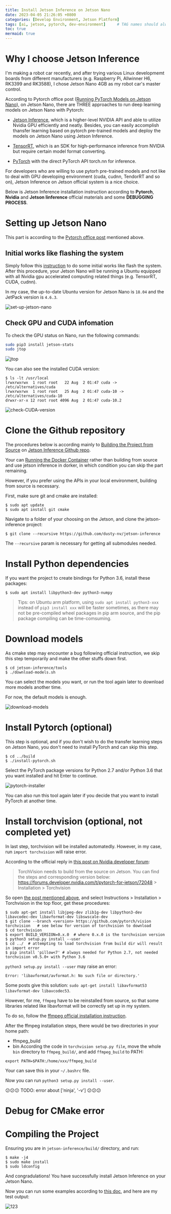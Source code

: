 ```yaml
---
title: Install Jetson Inference on Jetson Nano
date: 2023-04-05 21:26:05 +0800
categories: [Develop Environment, Jetson Platform]
tags: [ai, jetson, pytorch, dev-environment]     # TAG names should always be lowercase
toc: true
mermaid: true
---
```


# Why I choose Jetson Inference

I'm making a robot car recently, and after trying various Linux developmemt boards from different manufacturers (e.g. Raspberry Pi, Allwinner H6, RK3399 and RK3588), I chose Jetson Nano 4GB as my robot car's master control. 

According to Pytorch office post ([Running PyTorch Models on Jetson Nano](https://pytorch.org/blog/running-pytorch-models-on-jetson-nano/)), on Jetson Nano, there are THREE approaches to run deep learning models on Jetson Nano with Pytorch:

* [Jetson Inference](https://github.com/dusty-nv/jetson-inference), which is a higher-level NVIDIA API and able to utilize Nvidia GPU efficiently and neatly. Besides, you can easily accomplish thansfer learning based on pytorch pre-trained models and deploy the models on Jetson Nano using Jetson Inference.

* [TensorRT](https://docs.nvidia.com/deeplearning/tensorrt/), which is an SDK for high-performance inference from NVIDIA but require certain model format converting.

* [PyTorch](https://forums.developer.nvidia.com/t/pytorch-for-jetson/72048) with the direct PyTorch API torch.nn for inference.

For developers who are willing to use pytorh pre-trained models and not like to deal with GPU developing environment (cuda, cudnn, TendorRT and so on), Jetson Inference on Jetson official system is a nice choice.

Below is Jetson Inference installation instruction according to **Pytorch**, **Nvidia** and **Jetson Iinference** official materials and some **DEBUGGING PROCESS**.

# Setting up Jetson Nano

This part is according to the [Pytorch office post](https://pytorch.org/blog/running-pytorch-models-on-jetson-nano/) mentioned above.

## Initial works like flashing the system

Simply follow this [instruction](https://developer.nvidia.com/embedded/learn/get-started-jetson-nano-devkit) to do some initial works like flash the system. After this procedure, your Jetson Nano will be running a Ubuntu equipped with all Nvidia gpu accelerated computing related things (e.g. TensorRT, CUDA, cudnn).

In my case, the up-to-date Ubuntu version for Jetson Nano is `18.04` and the JetPack version is `4.6.3`.

![set-up-jetson-nano](/assets/img/for_posts/2023-04-05/set-up-jetson-nano.png)

## Check GPU and CUDA infomation

To check the GPU status on Nano, run the following commands:

```bash
sudo pip3 install jetson-stats
sudo jtop
```
![jtop](/assets/img/for_posts/2023-04-05/jtop.png)

You can also see the installed CUDA version:

```
$ ls -lt /usr/local
lrwxrwxrwx  1 root root   22 Aug  2 01:47 cuda -> /etc/alternatives/cuda
lrwxrwxrwx  1 root root   25 Aug  2 01:47 cuda-10 -> /etc/alternatives/cuda-10
drwxr-xr-x 12 root root 4096 Aug  2 01:47 cuda-10.2
```

![check-CUDA-version](/assets/img/for_posts/2023-04-05/check-CUDA-version.png)


# Clone the Github repository

The procedures below is according mainly to [Building the Project from Source](https://github.com/dusty-nv/jetson-inference/blob/master/docs/building-repo-2.md) on [Jetson Inference Github repo](https://github.com/dusty-nv/jetson-inference).

Your can [Running the Docker Container](https://github.com/dusty-nv/jetson-inference/blob/master/docs/aux-docker.md) rather than building from source and use jetson inference in dorker, in which condition you can skip the part remaining. 

However, if you prefer using the APIs in your local environment, building from source is necessary.

First, make sure git and cmake are installed:

```
$ sudo apt update
$ sudo apt install git cmake
```

Navigate to a folder of your choosing on the Jetson, and clone the jetson-inference project:

```
$ git clone --recursive https://github.com/dusty-nv/jetson-inference
```

The `--recursive` param is necessary for getting all submodules needed.

# Install Python dependencies

If you want the project to create bindings for Python 3.6, install these packages:

```
$ sudo apt install libpython3-dev python3-numpy
```

> Tips: on Ubuntu arm platform, using `sudo apt install python3-xxx` instead of `pip3 install xxx` will be faster sometimes, as there may not be pre-compiled wheel packages in pip arm source, and the pip package compiling can be time-comsuming.

# Download models

As cmake step may encounter a bug following official instruction, we skip this step temporarily and make the other stuffs down first.


```
$ cd jetson-inference/tools
$ ./download-models.sh
```

You can select the models you want, or run the tool again later to download more models another time.

For now, the default models is enough.

![download-models](/assets/img/for_posts/2023-04-05/download-models.jpg)


# Install Pytorch (optional)

This step is optional, and if you don't wish to do the transfer learning steps on Jetson Nano, you don't need to install PyTorch and can skip this step.

```
$ cd ../build
$ ./install-pytorch.sh
```

Select the PyTorch package versions for Python 2.7 and/or Python 3.6 that you want installed and hit Enter to continue.

![pytorch-installer](/assets/img/for_posts/2023-04-05/pytorch-installer.jpg)

You can also run this tool again later if you decide that you want to install PyTorch at another time.

# Install torchvision (optional, not completed yet)

In last step, torchvision will be installed automatedly. However, in my case, run `import torchvision` will raise error.

According to the official reply in [this post on Nvidia developer forum](https://forums.developer.nvidia.com/t/installing-torchvision/245286):

> TorchVision needs to build from the source on Jetson. You can find the steps and corresponding version below: https://forums.developer.nvidia.com/t/pytorch-for-jetson/72048 > Installation > Torchvision

So open [the post mentioned above](https://forums.developer.nvidia.com/t/pytorch-for-jetson/72048), and select Instructions > Installation > Torchvision in the top floor, get these procedures:

```
$ sudo apt-get install libjpeg-dev zlib1g-dev libpython3-dev libavcodec-dev libavformat-dev libswscale-dev
$ git clone --branch <version> https://github.com/pytorch/vision torchvision   # see below for version of torchvision to download
$ cd torchvision
$ export BUILD_VERSION=0.x.0  # where 0.x.0 is the torchvision version  
$ python3 setup.py install --user
$ cd ../  # attempting to load torchvision from build dir will result in import error
$ pip install 'pillow<7' # always needed for Python 2.7, not needed torchvision v0.5.0+ with Python 3.6
```

`python3 setup.py install --user` may raise an error:

```
Error: 'libavformat/avformat.h: No such file or directory.'
```

Some posts give this solution: `sudo apt-get install libavformat53 libavformat-dev libavcodec53`.

However, for me, `ffmpeg` have to be reinstalled from source, so that some libraries related like libavformat will be correctly set up in my system.

To do so, follow the [ffmpeg official installation instruction](https://trac.ffmpeg.org/wiki/CompilationGuide/Ubuntu).

After the ffmpeg installation steps, there would be two directories in your home path:
* ffmpeg_build
* bin
According the code in `torchvision setup.py file`, move the whole `bin` directory to `ffmpeg_build/`, and add `ffmpeg_build` to PATH:
```
export PATH=$PATH:/home/xxx/ffmpeg_build
```
Your can save this in your `~/.bashrc` file.

Now you can run `python3 setup.py install --user`.

:confused::confused::confused: TODO: error about ['ninja', '-v'] :confused::confused::confused: 


# Debug for CMake error 








# Compiling the Project

Ensuring you are in `jetson-inference/build/` directory, and run:

```
$ make -j4
$ sudo make install
$ sudo ldconfig
```

And congradulations! You have successfully install Jetson Inference on your Jetson Nano.

Now you can run some examples according to [this doc](https://github.com/dusty-nv/jetson-inference/blob/master/docs/detectnet-console-2.md#detecting-objects-from-the-command-line), and here are my test output:

![123](/assets/img/for_posts/2023-04-05/pedestrians.gif)


